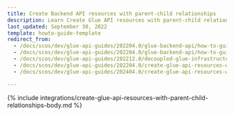 ```yaml
---
title: Create Backend API resources with parent-child relationships
description: Learn Create Glue API resources with parent-child relationships
last_updated: September 30, 2022
template: howto-guide-template
redirect_from:
  - /docs/scos/dev/glue-api-guides/202204.0/glue-backend-api/how-to-guides/create-a-resource-with-parent.html
  - /docs/scos/dev/glue-api-guides/202204.0/glue-backend-api/how-to-guides/how-to-create-resources-with-parent-child-relationships.html
  - /docs/scos/dev/glue-api-guides/202212.0/decoupled-glue-infrastructure/how-to-guides/how-to-create-resources-with-parent-child-relationships.html
  - /docs/scos/dev/glue-api-guides/202204.0/create-glue-api-resources-with-parent-child-relationships.html
  - /docs/scos/dev/glue-api-guides/202404.0/create-glue-api-resources-with-parent-child-relationships.html

---
```


{% include integrations/create-glue-api-resources-with-parent-child-relationships-body.md %}